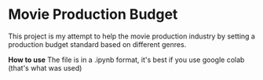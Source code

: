 # Movie Production Budget
This project is my attempt to help the movie production industry by setting a production budget standard based on different genres.

**How to use**
The file is in a .ipynb format, it's best if you use google colab (that's what was used)
